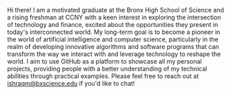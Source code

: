 Hi there! I am a motivated graduate at the Bronx High School of Science and a rising freshman at CCNY with a keen interest in exploring the intersection of technology and finance, excited about the opportunities they present in today's interconnected world. My long-term goal is to become a pioneer in the world of artificial intelligence and computer science, particularly in the realm of developing innovative algorithms and software programs that can transform the way we interact with and leverage technology to reshape the world. I aim to use GitHub as a platform to showcase all my personal projects, providing people with a better understanding of my technical abilities through practical examples. Please feel free to reach out at ishraqm@bxscience.edu if you'd like to chat!
